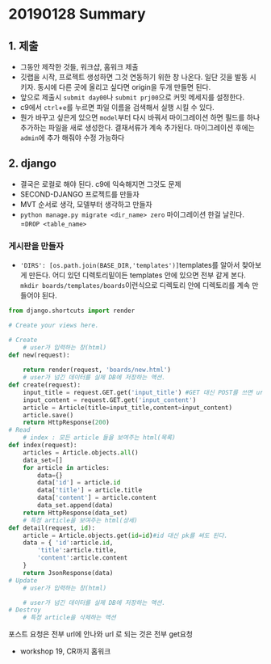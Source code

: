 # 20190128 Summary

## 1. 제출

* 그동안 제작한 것들, 워크샵, 홈워크 제출
* 깃랩을 시작, 프로젝트 생성하면 그것 연동하기 위한 창 나온다. 일단 깃을 발동 시키자. 동시에 다른 곳에 올리고 싶다면 origin을 두개 만들면 된다.
* 앞으로 제출시 `submit day00`나 `submit prj00`으로 커밋 메세지를 설정한다.
* c9에서 `ctrl`+`e`를 누르면 파일 이름을 검색해서 실행 시킬 수 있다.
* 뭔가 바꾸고 싶은게 있으면 `model`부터 다시 바꿔서 마이그레이션 하면 필드를 하나 추가하는 파일을 새로 생성한다. 결재서류가 계속 추가된다. 마이그레이션 후에는 `admin`에 추가 해줘야 수정 가능하다

## 2. django

* 결국은 로컬로 해야 된다. c9에 익숙해지면 그것도 문제
* SECOND-DJANGO 프로젝트를 만들자
* MVT 순서로 생각, 모델부터 생각하고 만들자
* `python manage.py migrate <dir_name> zero` 마이그레이션 한걸 날린다. =`DROP <table_name>`

### 게시판을 만들자

* `'DIRS': [os.path.join(BASE_DIR,'templates')]`templates를 알아서 찾아보게 만든다. 어디 있던 디렉토리밑이든 templates 안에 있으면 전부 같게 본다.  `mkdir boards/templates/boards`이런식으로 디렉토리 안에 디렉토리를 계속 만들어야 된다.

```python
from django.shortcuts import render

# Create your views here.

# Create
    # user가 입력하는 창(html)
def new(request):
    
    return render(request, 'boards/new.html')
    # user가 넘긴 데이터를 실제 DB에 저장하는 액션.
def create(request):
    input_title = request.GET.get('input_title') #GET 대신 POST를 쓰면 url에 안나온다.
    input_content = request.GET.get('input_content')
    article = Article(title=input_title,content=input_content)
    article.save()
    return HttpResponse(200)
# Read
    # index : 모든 article 들을 보여주는 html(목록)
def index(request):
    articles = Article.objects.all()
    data_set=[]
    for article in articles:
        data={}
        data['id'] = article.id
        data['title'] = article.title
        data['content'] = article.content
        data_set.append(data)
    return HttpResponse(data_set)
    # 특정 article을 보여주는 html(상세)
def detail(request, id):
    article = Article.objects.get(id=id)#id 대신 pk를 써도 된다.
    data = { 'id':article.id,
        'title':article.title,
        'content':article.content
    }
    return JsonResponse(data)
# Update
    # user가 입력하는 창(html)

    # user가 넘긴 데이터를 실제 DB에 저장하는 액션.
# Destroy
    # 특정 article을 삭제하는 액션
```

포스트 요청은 전부 url에 안나와 url 로 되는 것은 전부 get요청

* workshop 19, CR까지 홈워크

